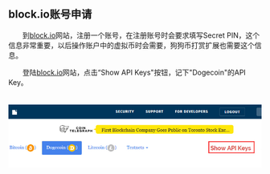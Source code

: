 ## block.io账号申请
　　到[block.io][1]网站，注册一个账号，在注册账号时会要求填写Secret PIN，这个信息非常重要，以后操作账户中的虚拟币时会需要，狗狗币打赏扩展也需要这个信息。

　　登陆[block.io][1]网站，点击“Show API Keys"按钮，记下"Dogecoin"的API Key。

　　![blockio](images/blockio.jpg)

[1]: http://www.block.io